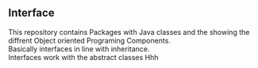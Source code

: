 ## Interface
This repository contains
Packages with Java classes and the showing the diffrent Object oriented Programing Components.<br />
Basically interfaces in line with inheritance. <br />
Interfaces work with the abstract classes
Hhh
